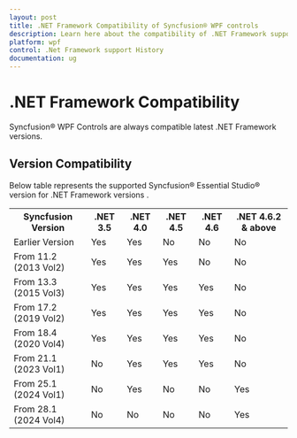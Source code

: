 ```yaml
---
layout: post
title: .NET Framework Compatibility of Syncfusion® WPF controls
description: Learn here about the compatibility of .NET Framework support for the Syncfusion® Essential Studio® for WPF.
platform: wpf
control: .Net Framework support History
documentation: ug
---
```

# .NET Framework Compatibility

Syncfusion&reg; WPF Controls are always compatible latest .NET Framework versions. 

## Version Compatibility

Below table represents the supported Syncfusion® Essential Studio® version for .NET Framework versions .

<table>
<tr>
<th>Syncfusion Version<br/></th>
<th>.NET 3.5<br/></th>
<th>.NET 4.0<br/></th>
<th>.NET 4.5<br/></th>
<th>.NET 4.6<br/></th>
<th>.NET 4.6.2 & above <br/></th>

</tr>

<tr>
<td>Earlier Version<br/></td>
<td>Yes<br/></td>
<td>Yes<br/></td>
<td>No<br/></td>
<td>No<br/></td>
<td>No<br/></td>
</tr>

<tr>
<td>
From 11.2 (2013 Vol2) <br/></td>
<td>Yes<br/></td>
<td>Yes<br/></td>
<td>Yes<br/></td>
<td>No<br/></td>
<td>No<br/></td>
</tr>

<tr>
<td>
From 13.3 (2015 Vol3) <br/></td>
<td>Yes<br/></td>
<td>Yes<br/></td>
<td>Yes<br/></td>
<td>Yes<br/></td>
<td>No<br/></td>
</tr>

<tr>
<td>
From 17.2 (2019 Vol2) <br/></td>
<td>Yes<br/></td>
<td>Yes<br/></td>
<td>Yes<br/></td>
<td>Yes<br/></td>
<td>No<br/></td>
</tr>

<tr>
<td>
From 18.4 (2020 Vol4) <br/></td>
<td>Yes<br/></td>
<td>Yes<br/></td>
<td>Yes<br/></td>
<td>Yes<br/></td>
<td>No<br/></td>
</tr>

<tr>
<td>
From 21.1 (2023 Vol1) <br/></td>
<td>No<br/></td>
<td>Yes<br/></td>
<td>Yes<br/></td>
<td>Yes<br/></td>
<td>No<br/></td>

</tr>

<tr>
<td>
From 25.1 (2024 Vol1) <br/></td>
<td>No<br/></td>
<td>Yes<br/></td>
<td>No<br/></td>
<td>No<br/></td>
<td>Yes<br/></td>

</tr>

<tr>
<td>
From 28.1 (2024 Vol4) <br/></td>
<td>No<br/></td>
<td>No<br/></td>
<td>No<br/></td>
<td>No<br/></td>
<td>Yes<br/></td>

</tr>

</table>
